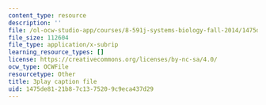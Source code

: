 ```yaml
---
content_type: resource
description: ''
file: /ol-ocw-studio-app/courses/8-591j-systems-biology-fall-2014/1475de8121b87c1375209c9eca437d29_WTesORG5H-A.srt
file_size: 112604
file_type: application/x-subrip
learning_resource_types: []
license: https://creativecommons.org/licenses/by-nc-sa/4.0/
ocw_type: OCWFile
resourcetype: Other
title: 3play caption file
uid: 1475de81-21b8-7c13-7520-9c9eca437d29
---
```

